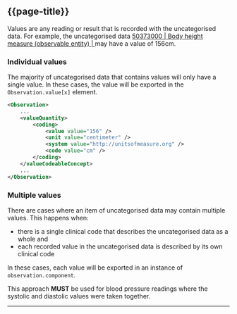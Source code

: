 ## {{page-title}}

Values are any reading or result that is recorded with the uncategorised data. For example, the uncategorised data [50373000 | Body height measure (observable entity) |
](https://termbrowser.nhs.uk/?perspective=full&conceptId1=50373000) may have a value of 156cm.


### Individual values

The majority of uncategorised data that contains values will only have a single value. In these cases, the value will be exported in the `Observation.value[x]` element.

```xml
<Observation>
    ...
    <valueQuantity>
        <coding>
            <value value="156" />
            <unit value="centimeter" />
            <system value="http://unitsofmeasure.org" />
            <code value="cm" />
        </coding>
    </valueCodeableConcept>
    ...
</Observation>
```

### Multiple values

There are cases where an item of uncategorised data may contain multiple values. This happens when:

- there is a single clinical code that describes the uncategorised data as a whole and
- each recorded value in the uncategorised data is described by its own clinical code

In these cases, each value will be exported in an instance of `observation.component`.

This approach **MUST** be used for blood pressure readings where the systolic and diastolic values were taken together.

---